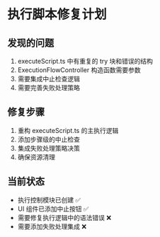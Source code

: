 # 执行脚本修复计划

## 发现的问题
1. executeScript.ts 中有重复的 try 块和错误的结构
2. ExecutionFlowController 构造函数需要参数
3. 需要集成中止检查逻辑
4. 需要完善失败处理策略

## 修复步骤
1. 重构 executeScript.ts 的主执行逻辑
2. 添加步骤级的中止检查
3. 集成失败处理策略决策
4. 确保资源清理

## 当前状态
- 执行控制模块已创建 ✅
- UI 组件已添加中止按钮 ✅  
- 需要修复执行逻辑中的语法错误 ❌
- 需要添加失败处理集成 ❌